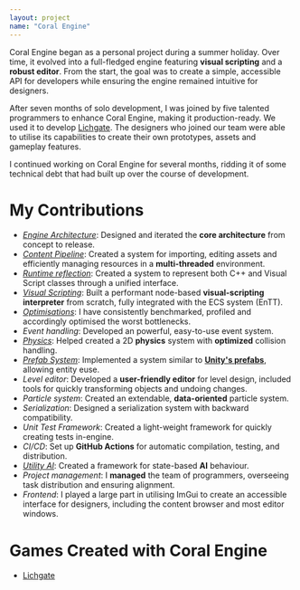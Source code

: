 ```yaml
---
layout: project
name: "Coral Engine"
---
```


Coral Engine began as a personal project during a summer holiday. Over time, it evolved into a full-fledged engine featuring **visual scripting** and a **robust editor**. From the start, the goal was to create a simple, accessible API for developers while ensuring the engine remained intuitive for designers.

After seven months of solo development, I was joined by five talented programmers to enhance Coral Engine, making it production-ready. We used it to develop [Lichgate](/projects/lichgate). The designers who joined our team were able to utilise its capabilities to create their own prototypes, assets and gameplay features.

I continued working on Coral Engine for several months, ridding it of some technical debt that had built up over the course of development.

# My Contributions

- *[Engine Architecture](/blog/engine-architecture)*: Designed and iterated the **core architecture** from concept to release.
- *[Content Pipeline](/blog/content-pipeline)*: Created a system for importing, editing assets and efficiently managing resources in a **multi-threaded** environment.
- *[Runtime reflection](/blog/runtime-reflection)*: Created a system to represent both C++ and Visual Script classes through a unified interface.
- *[Visual Scripting](/blog/visual-scripting)*: Built a performant node-based **visual-scripting interpreter** from scratch, fully integrated with the ECS system (EnTT).
- *[Optimisations](/blog/visual-scripting-optimisations)*: I have consistently benchmarked, profiled and accordingly optimised the worst bottlenecks.
- *Event handling*: Developed an powerful, easy-to-use event system.
- *[Physics](/blog/physics)*: Helped created a 2D **physics** system with **optimized** collision handling.
- *[Prefab System](/blog/prefabs)*: Implemented a system similar to [**Unity's prefabs**](https://docs.unity3d.com/Manual/Prefabs.html), allowing entity euse.
- *Level editor*: Developed a **user-friendly editor** for level design, included tools for quickly transforming objects and undoing changes.
- *Particle system*:  Created an extendable, **data-oriented** particle system.
- *Serialization*: Designed a serialization system with backward compatibility.
- *Unit Test Framework*: Created a light-weight framework for quickly creating tests in-engine.
- *CI/CD*: Set up **GitHub Actions** for automatic compilation, testing, and distribution.
- *[Utility AI](/blog/utility-ai)*: Created a framework for state-based **AI** behaviour.
- *Project management*: I **managed** the team of programmers, overseeing task distribution and ensuring alignment.
- *Frontend*: I played a large part in utilising ImGui to create an accessible interface for designers, including the content browser and most editor windows.


# Games Created with Coral Engine

- [Lichgate](/projects/lichgate)


